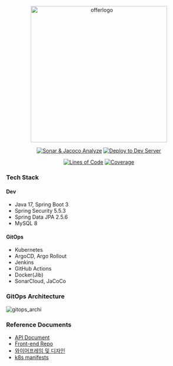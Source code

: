 <div align="center">

<img width="370" alt="offerlogo" src="https://github.com/price-offer/offer-be/assets/55920132/c731a6d2-12b4-49fa-a3cd-913cd61c3aea"/>

[![Sonar & Jacoco Analyze](https://github.com/price-offer/offer-be/actions/workflows/static-analyze.yaml/badge.svg)](https://github.com/price-offer/offer-be/actions/workflows/static-analyze.yaml)
[![Deploy to Dev Server](https://github.com/price-offer/offer-be/actions/workflows/deploy-prod.yaml/badge.svg)](https://github.com/price-offer/offer-be/actions/workflows/deploy-prod.yaml)

[![Lines of Code](https://sonarcloud.io/api/project_badges/measure?project=price-offer_offer-be-2023&metric=ncloc)](https://sonarcloud.io/summary/new_code?id=price-offer_offer-be-2023)
[![Coverage](https://sonarcloud.io/api/project_badges/measure?project=price-offer_offer-be-2023&metric=coverage)](https://sonarcloud.io/summary/new_code?id=price-offer_offer-be-2023)

</div>

### Tech Stack
#### Dev
- Java 17, Spring Boot 3
- Spring Security 5.5.3
- Spring Data JPA 2.5.6
- MySQL 8

#### GitOps
- Kubernetes
- ArgoCD, Argo Rollout
- Jenkins
- GitHub Actions
- Docker(Jib)
- SonarCloud, JaCoCo

### GitOps Architecture
![gitops_archi](https://github.com/price-offer/offer-be/assets/55920132/cea3e530-582d-4d63-bf2d-c4793bafba9f)

### Reference Documents

- [API Document](http://35.213.43.216:32667/swagger-ui/index.html)
- [Front-end Repo](https://github.com/price-offer/offer-fe)
- [와이어프레임 및 디자인](https://www.figma.com/file/PhqIqgC8ZJ1ovQTqLQuKKD/Price-Offer?node-id=2760%3A4512)
- [k8s manifests](https://github.com/price-offer/application-manifests)